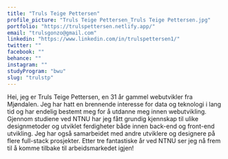 ```yaml
---
title: "Truls Teige Pettersen"
profile_picture: "Truls Teige Pettersen_Truls Teige Pettersen.jpg"
portfolio: "https://trulspettersen.netlify.app/"
email: "trulsgonzo@gmail.com"
linkedin: "https://www.linkedin.com/in/trulspettersen1/"
twitter: ""
facebook: ""
behance: ""
instagram: ""
studyProgram: "bwu"
slug: "trulstp"
---
```


Hei, jeg er Truls Teige Pettersen, en 31 år gammel webutvikler fra Mjøndalen. Jeg har hatt en brennende interesse for data og teknologi i lang tid og har endelig bestemt meg for å utdanne meg innen webutvikling. Gjennom studiene ved NTNU har jeg fått grundig kjennskap til ulike designmetoder og utviklet ferdigheter både innen back-end og front-end utvikling. Jeg har også samarbeidet med andre utviklere og designere på flere full-stack prosjekter. Etter tre fantastiske år ved NTNU ser jeg nå frem til å komme tilbake til arbeidsmarkedet igjen!

